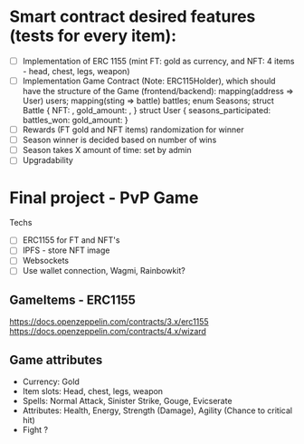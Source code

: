 # Smart contract desired features (tests for every item):
- [ ] Implementation of ERC 1155 (mint FT: gold as currency, and NFT: 4 items - head, chest, legs, weapon)
- [ ] Implementation Game Contract (Note: ERC115Holder), which should have the structure of the Game (frontend/backend): 
mapping(address => User) users;
mapping(sting => battle) battles;
enum Seasons;
struct Battle {
  NFT: ,
  gold_amount: ,
}
struct User {
  seasons_participated:
  battles_won:
  gold_amount: 
}
- [ ] Rewards (FT gold and NFT items) randomization for winner
- [ ] Season winner is decided based on number of wins
- [ ] Season takes X amount of time: set by admin
- [ ] Upgradability

# Final project - PvP Game

Techs

- [ ] ERC1155 for FT and NFT's
- [ ] IPFS - store NFT image
- [ ] Websockets
- [ ] Use wallet connection, Wagmi, Rainbowkit?

## GameItems - ERC1155

https://docs.openzeppelin.com/contracts/3.x/erc1155
https://docs.openzeppelin.com/contracts/4.x/wizard

## Game attributes

- Currency: Gold
- Item slots: Head, chest, legs, weapon
- Spells: Normal Attack, Sinister Strike, Gouge, Evicserate
- Attributes: Health, Energy, Strength (Damage), Agility (Chance to critical hit)
- Fight ?
